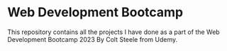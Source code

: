 # Web Development Bootcamp

This repository contains all the projects I have done as a part of the Web Development Bootcamp 2023 By Colt Steele from Udemy.
